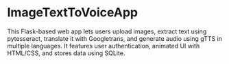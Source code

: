 # ImageTextToVoiceApp
This Flask-based web app lets users upload images, extract text using pytesseract, translate it with Googletrans, and generate audio using gTTS in multiple languages. It features user authentication, animated UI with HTML/CSS, and stores data using SQLite.
